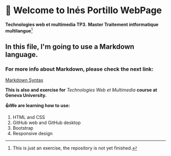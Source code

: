 # :wave: Welcome to Inés Portillo WebPage

**Technologies web et multimedia TP3.**
**Master Traitement intformatique multilangue**[^1]

## In this file, I'm going to use a Markdown language.

### For more info about Markdown, please check the next link:
[Markdown Syntax](https://www.markdownguide.org/cheat-sheet)

**This is also and exercise for** *Technologies Web et Multimedia* **course at Geneva University.**

**:+1:We are learning how to use:**
1. HTML and CSS
2. GitHub web and GitHub desktop
3. Bootstrap
4. Responsive design



[^1]: This is just an exercise, the repository is not yet finished.
